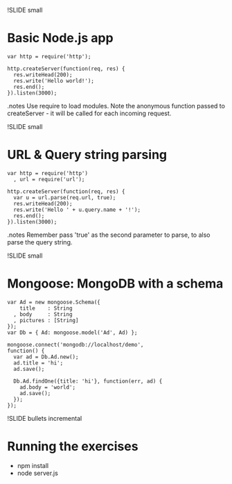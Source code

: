 !SLIDE small
# Basic Node.js app #

    var http = require('http');

    http.createServer(function(req, res) {
      res.writeHead(200);
      res.write('Hello world!');
      res.end();
    }).listen(3000);

.notes Use require to load modules. Note the anonymous function
passed to createServer - it will be called for each incoming request.

!SLIDE small
# URL & Query string parsing #

    var http = require('http')
      , url = require('url');

    http.createServer(function(req, res) {
      var u = url.parse(req.url, true);
      res.writeHead(200);
      res.write('Hello ' + u.query.name + '!');
      res.end();
    }).listen(3000);

.notes Remember pass 'true' as the second parameter to parse,
to also parse the query string.

!SLIDE small
# Mongoose: MongoDB with a schema #

    var Ad = new mongoose.Schema({
        title    : String
      , body     : String
      , pictures : [String]
    });
    var Db = { Ad: mongoose.model('Ad', Ad) };

    mongoose.connect('mongodb://localhost/demo',
    function() {
      var ad = Db.Ad.new();
      ad.title = 'hi';
      ad.save();

      Db.Ad.findOne({title: 'hi'}, function(err, ad) {
        ad.body = 'world';
        ad.save();
      });
    });

!SLIDE bullets incremental
# Running the exercises #
* npm install
* node server.js

